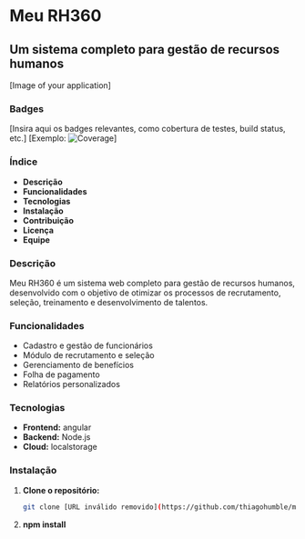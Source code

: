 # Meu RH360 
## Um sistema completo para gestão de recursos humanos

[Image of your application]

### Badges
[Insira aqui os badges relevantes, como cobertura de testes, build status, etc.]
[Exemplo: ![Coverage](https://img.shields.io/badge/coverage-90%25-brightgreen)]

### Índice
* **Descrição**
* **Funcionalidades**
* **Tecnologias**
* **Instalação**
* **Contribuição**
* **Licença**
* **Equipe**

### Descrição
Meu RH360 é um sistema web completo para gestão de recursos humanos, desenvolvido com o objetivo de otimizar os processos de recrutamento, seleção, treinamento e desenvolvimento de talentos.

### Funcionalidades
* Cadastro e gestão de funcionários
* Módulo de recrutamento e seleção
* Gerenciamento de benefícios
* Folha de pagamento
* Relatórios personalizados

### Tecnologias
* **Frontend:** angular
* **Backend:** Node.js
* **Cloud:** localstorage

### Instalação
1. **Clone o repositório:**
   ```bash
   git clone [URL inválido removido](https://github.com/thiagohumble/meuth360.git)]
2. **npm install** 
  ```bash
